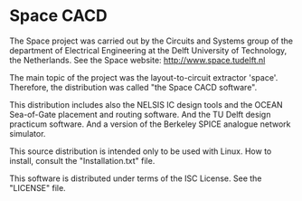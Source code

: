 # Space CACD
The Space project was carried out by the Circuits and Systems group of the
department of Electrical Engineering at the Delft University of Technology,
the Netherlands.  See the Space website: http://www.space.tudelft.nl

The main topic of the project was the layout-to-circuit extractor 'space'.
Therefore, the distribution was called "the Space CACD software".

This distribution includes also the NELSIS IC design tools and the OCEAN Sea-of-Gate
placement and routing software.  And the TU Delft design practicum software.
And a version of the Berkeley SPICE analogue network simulator.

This source distribution is intended only to be used with Linux.
How to install, consult the "Installation.txt" file.

This software is distributed under terms of the ISC License.
See the "LICENSE" file.

